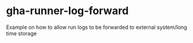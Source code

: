 # gha-runner-log-forward
Example on how to allow run logs to be forwarded to external system/long time storage
